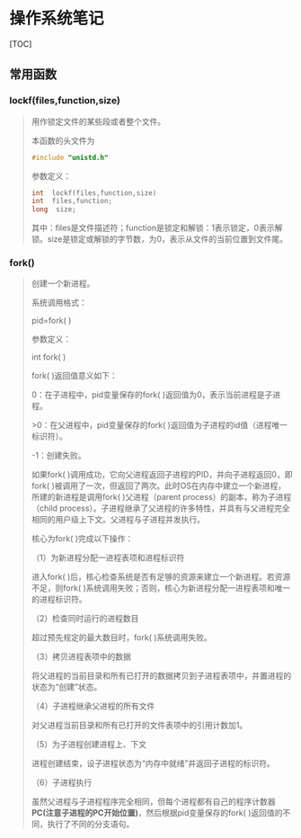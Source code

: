# 操作系统笔记

[TOC]



## 常用函数

### lockf(files,function,size)

> 用作锁定文件的某些段或者整个文件。
>
> 本函数的头文件为
>
> ```c++
> #include "unistd.h"
> ```
>
> 参数定义：
>
> ```c++
> int  lockf(files,function,size)
> int  files,function;
> long  size;
> ```
>
> 其中：files是文件描述符；function是锁定和解锁：1表示锁定，0表示解锁。size是锁定或解锁的字节数，为0，表示从文件的当前位置到文件尾。  



### fork()

> 创建一个新进程。 
>
> 系统调用格式： 
>
> pid=fork( )
>
> 参数定义：
>
> int fork( )
>
> fork( )返回值意义如下：
>
> 0：在子进程中，pid变量保存的fork( )返回值为0，表示当前进程是子进程。
>
> \>0：在父进程中，pid变量保存的fork( )返回值为子进程的id值（进程唯一标识符）。
>
> -1：创建失败。
>
> 如果fork( )调用成功，它向父进程返回子进程的PID，并向子进程返回0，即fork( )被调用了一次，但返回了两次。此时OS在内存中建立一个新进程，所建的新进程是调用fork( )父进程（parent process）的副本，称为子进程（child process）。子进程继承了父进程的许多特性，并具有与父进程完全相同的用户级上下文。父进程与子进程并发执行。
>
> 核心为fork( )完成以下操作：
>
> （1）为新进程分配一进程表项和进程标识符
>
> 进入fork( )后，核心检查系统是否有足够的资源来建立一个新进程。若资源不足，则fork( )系统调用失败；否则，核心为新进程分配一进程表项和唯一的进程标识符。
>
> （2）检查同时运行的进程数目
>
> 超过预先规定的最大数目时，fork( )系统调用失败。
>
> （3）拷贝进程表项中的数据
>
> 将父进程的当前目录和所有已打开的数据拷贝到子进程表项中，并置进程的状态为“创建”状态。
>
> （4）子进程继承父进程的所有文件
>
> 对父进程当前目录和所有已打开的文件表项中的引用计数加1。
>
> （5）为子进程创建进程上、下文
>
> 进程创建结束，设子进程状态为“内存中就绪”并返回子进程的标识符。
>
> （6）子进程执行
>
> 虽然父进程与子进程程序完全相同，但每个进程都有自己的程序计数器**PC(****注意子进程的PC****开始位置)**，然后根据pid变量保存的fork( )返回值的不同，执行了不同的分支语句。

